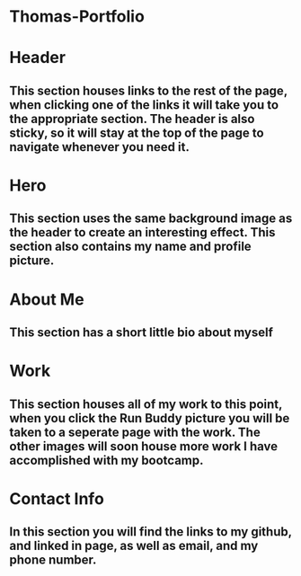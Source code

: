 # Thomas-Portfolio

# Header

## This section houses links to the rest of the page, when clicking one of the links it will take you to the appropriate section. The header is also sticky, so it will stay at the top of the page to navigate whenever you need it.

# Hero

## This section uses the same background image as the header to create an interesting effect. This section also contains my name and profile picture.

# About Me

## This section has a short little bio about myself

# Work

## This section houses all of my work to this point, when you click the Run Buddy picture you will be taken to a seperate page with the work. The other images will soon house more work I have accomplished with my bootcamp.

# Contact Info

## In this section you will find the links to my github, and linked in page, as well as email, and my phone number. 